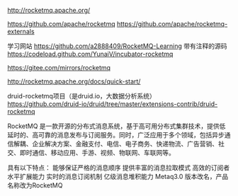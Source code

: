 http://rocketmq.apache.org/


https://github.com/apache/rocketmq
https://github.com/apache/rocketmq-externals



学习网站
https://github.com/a2888409/RocketMQ-Learning
带有注释的源码
https://codeload.github.com/YunaiV/incubator-rocketmq

https://gitee.com/mirrors/rocketmq

http://rocketmq.apache.org/docs/quick-start/

druid-rocketmq项目（是druid.io，大数据分析系统）
https://github.com/druid-io/druid/tree/master/extensions-contrib/druid-rocketmq

RocketMQ 是一款开源的分布式消息系统，基于高可用分布式集群技术，提供低延时的、高可靠的消息发布与订阅服务。同时，广泛应用于多个领域，包括异步通信解耦、企业解决方案、金融支付、电信、电子商务、快递物流、广告营销、社交、即时通信、移动应用、手游、视频、物联网、车联网等。

具有以下特点：
能够保证严格的消息顺序
提供丰富的消息拉取模式
高效的订阅者水平扩展能力
实时的消息订阅机制
亿级消息堆积能力
Metaq3.0 版本改名，产品名称改为RocketMQ




